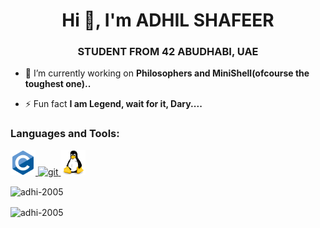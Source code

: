 <h1 align="center">Hi 👋, I'm ADHIL SHAFEER</h1>
<h3 align="center">STUDENT FROM 42 ABUDHABI, UAE</h3>


- 🔭 I’m currently working on **Philosophers and MiniShell(ofcourse the toughest one)..**

- ⚡ Fun fact **I am Legend, wait for it, Dary....**

<h3 align="left">Languages and Tools:</h3>
<p align="left"> <a href="https://www.cprogramming.com/" target="_blank" rel="noreferrer"> <img src="https://raw.githubusercontent.com/devicons/devicon/master/icons/c/c-original.svg" alt="c" width="40" height="40"/> </a> <a href="https://git-scm.com/" target="_blank" rel="noreferrer"> <img src="https://www.vectorlogo.zone/logos/git-scm/git-scm-icon.svg" alt="git" width="40" height="40"/> </a> <a href="https://www.linux.org/" target="_blank" rel="noreferrer"> <img src="https://raw.githubusercontent.com/devicons/devicon/master/icons/linux/linux-original.svg" alt="linux" width="40" height="40"/> </a> </p>

<p><img align="center" src="https://github-readme-stats.vercel.app/api/top-langs?username=adhi-2005&show_icons=true&locale=en&layout=compact" alt="adhi-2005" /></p>

<p><img align="center" src="https://github-readme-streak-stats.herokuapp.com/?user=adhi-2005&" alt="adhi-2005" /></p>
